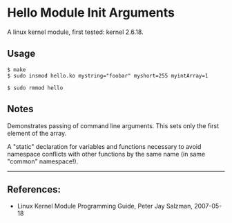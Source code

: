 # Hello Module Init Arguments

A  linux kernel module, first tested: kernel 2.6.18.  


## Usage

```
$ make
$ sudo insmod hello.ko mystring="foobar" myshort=255 myintArray=1

$ sudo rmmod hello
```

## Notes

Demonstrates passing of command line arguments. This sets only the first element of the array.  

A "static" declaration for variables and functions necessary to avoid namespace conflicts with other functions by the same name (in same "common" namespace!).  


---

## References:

* Linux Kernel Module Programming Guide, Peter Jay Salzman, 2007-05-18
